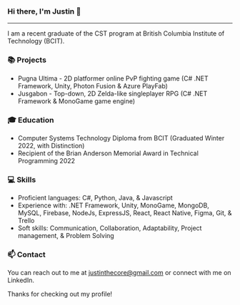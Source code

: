 ### Hi there, I'm Justin 👋
---
<!--
**JustinPayneCore/JustinPayneCore** is a ✨ _special_ ✨ repository because its `README.md` (this file) appears on your GitHub profile.

Here are some ideas to get you started:

- 🔭 I’m currently working on ...
- 🌱 I’m currently learning ...
- 👯 I’m looking to collaborate on ...
- 🤔 I’m looking for help with ...
- 💬 Ask me about ...
- 📫 How to reach me: ...
- 😄 Pronouns: ...
- ⚡ Fun fact: ...
-->

I am a recent graduate of the CST program at British Columbia Institute of Technology (BCIT).

### 📚 Projects
- Pugna Ultima - 2D platformer online PvP fighting game (C# .NET Framework, Unity, Photon Fusion & Azure PlayFab)
- Jusgabon - Top-down, 2D Zelda-like singleplayer RPG (C# .NET Framework & MonoGame game engine)


### 🎓 Education
- Computer Systems Technology Diploma from BCIT (Graduated Winter 2022, with Distinction)
- Recipient of the Brian Anderson Memorial Award in Technical Programming 2022


### 💻 Skills
- Proficient languages: C#, Python, Java, & Javascript
- Experience with: .NET Framework, Unity, MonoGame, MongoDB, MySQL, Firebase, NodeJs, ExpressJS, React, React Native, Figma, Git, & Trello
- Soft skills: Communication, Collaboration, Adaptability, Project management, & Problem Solving


### 📫 Contact
You can reach out to me at justinthecore@gmail.com or connect with me on LinkedIn.


Thanks for checking out my profile!
